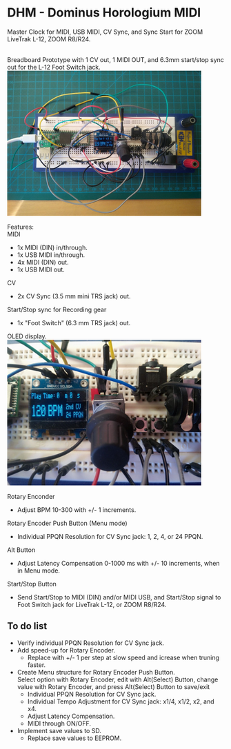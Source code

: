 # DHM - Dominus Horologium MIDI
Master Clock for MIDI, USB MIDI, CV Sync, and Sync Start for ZOOM LiveTrak L-12, ZOOM R8/R24.

<br/>Breadboard Prototype with 1 CV out, 1 MIDI OUT, and 6.3mm start/stop sync out for the L-12 Foot Switch jack.
<img src="https://github.com/CrowStudio/DHM/blob/main/media/prototype_breadboard.jpg" alt="breadboard prototype 1 CV out, 1 MIDI OUT" width="450">

Features:<br/>
MIDI 
 - 1x MIDI (DIN) in/through.
 - 1x USB MIDI in/through.
 - 4x MIDI (DIN) out.
 - 1x USB MIDI out.

CV
 - 2x CV Sync (3.5 mm mini TRS jack) out.
 
 Start/Stop sync for Recording gear
 - 1x "Foot Switch" (6.3 mm TRS jack) out.
 
OLED display.<br/>
<img src="https://github.com/CrowStudio/DHM/blob/main/media/Main_screen.jpg" alt="closeup on display" width="450">

Rotary Enconder
 - Adjust BPM 10-300 with +/- 1 increments.<br/>

Rotary Encoder Push Button (Menu mode)
 - Individual PPQN Resolution for CV Sync jack: 1, 2, 4, or 24 PPQN.<br/>
 
Alt Button
 - Adjust Latency Compensation 0-1000 ms with +/- 10 increments, when in Menu mode.

Start/Stop Button
 - Send Start/Stop to MIDI (DIN) and/or MIDI USB, and Start/Stop signal to Foot Switch jack for LiveTrak L-12, or ZOOM R8/R24.
  

## To do list
- Verify individual PPQN Resolution for CV Sync jack.
- Add speed-up for Rotary Encoder.
  - Replace with +/- 1 per step at slow speed and icrease when truning faster.
- Create Menu structure for Rotary Encoder Push Button.<br/>
  Select option with Rotary Encoder, edit with Alt(Select) Button, change value with Rotary Encoder, and press Alt(Select) Button to save/exit
  - Individual PPQN Resolution for CV Sync jack.
  - Individual Tempo Adjustment for CV Sync jack: x1/4, x1/2, x2, and x4.
  - Adjust Latency Compensation.
  - MIDI through ON/OFF.
- Implement save values to SD.
  - Replace save values to EEPROM. 
